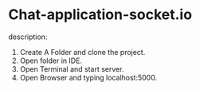 # Chat-application-socket.io
description:
1. Create A Folder and clone the project.
2. Open folder in IDE.
3. Open Terminal and start server.
4. Open Browser and typing localhost:5000.
